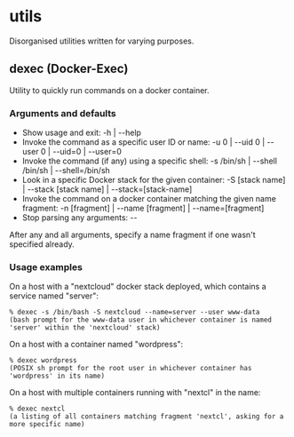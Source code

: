# utils
Disorganised utilities written for varying purposes.

## dexec (Docker-Exec)

Utility to quickly run commands on a docker container.

### Arguments and defaults

* Show usage and exit: -h | --help
* Invoke the command as a specific user ID or name: -u 0 | --uid 0 | --user 0 | --uid=0 | --user=0
* Invoke the command (if any) using a specific shell: -s /bin/sh | --shell /bin/sh | --shell=/bin/sh
* Look in a specific Docker stack for the given container: -S [stack name] | --stack [stack name] | --stack=[stack-name]
* Invoke the command on a docker container matching the given name fragment: -n [fragment] | --name [fragment] | --name=[fragment]
* Stop parsing any arguments: --

After any and all arguments, specify a name fragment if one wasn't specified already.

### Usage examples

On a host with a "nextcloud" docker stack deployed, which contains a service named "server":

	% dexec -s /bin/bash -S nextcloud --name=server --user www-data
	(bash prompt for the www-data user in whichever container is named 'server' within the 'nextcloud' stack)

On a host with a container named "wordpress":

	% dexec wordpress
	(POSIX sh prompt for the root user in whichever container has 'wordpress' in its name)

On a host with multiple containers running with "nextcl" in the name:

	% dexec nextcl
	(a listing of all containers matching fragment 'nextcl', asking for a more specific name)

